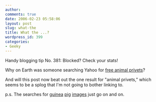 ```yaml
---
author:
comments: true
date: 2006-02-23 05:58:06
layout: post
slug: what-the
title: What the ...?
wordpress_id: 399
categories:
- Geeky
---
```


Handy blogging tip No. 381: Blocked? Check your stats!

Why on Earth was someone searching Yahoo for [free animal privets](http://search.yahoo.com/search?fr=sbc-web&tab=&p=free+animal+privets&btn=Search)?

And will this post now beat out the one result for "animal privets," which seems to be a splog that I'm not going to bother linking to.

p.s. The searches for [guinea](http://jeremycherfas.net/wp/archives/2005/11/19/parastatanoia/) [pig](http://jeremycherfas.net/wp/archives/2005/11/06/whats-with-the-guinea-pigs/) [images](http://jeremycherfas.net/wp/archives/2004/09/22/lunch/) just go on and on.
